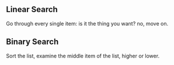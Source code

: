## Linear Search
Go through every single item: is it the thing you want? no, move on.

## Binary Search
Sort the list, examine the middle item of the list, higher or lower.

